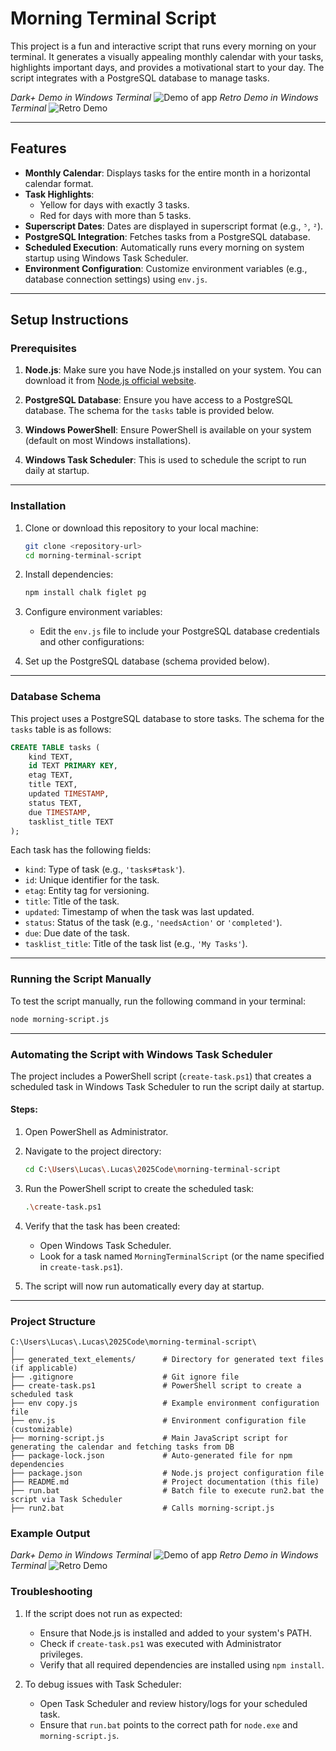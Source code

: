 # **Morning Terminal Script**

This project is a fun and interactive script that runs every morning on your terminal. It generates a visually appealing monthly calendar with your tasks, highlights important days, and provides a motivational start to your day. The script integrates with a PostgreSQL database to manage tasks.

*Dark+ Demo in Windows Terminal*
![Demo of app](morning-script-demo.gif)
*Retro Demo in Windows Terminal*
![Retro Demo](morning-script-demo-retro.gif)

---

## **Features**
- **Monthly Calendar**: Displays tasks for the entire month in a horizontal calendar format.
- **Task Highlights**:
  - Yellow for days with exactly 3 tasks.
  - Red for days with more than 5 tasks.
- **Superscript Dates**: Dates are displayed in superscript format (e.g., `⁵`, `²`).
- **PostgreSQL Integration**: Fetches tasks from a PostgreSQL database.
- **Scheduled Execution**: Automatically runs every morning on system startup using Windows Task Scheduler.
- **Environment Configuration**: Customize environment variables (e.g., database connection settings) using `env.js`.

---

## **Setup Instructions**

### **Prerequisites**
1. **Node.js**: Make sure you have Node.js installed on your system. You can download it from [Node.js official website](https://nodejs.org/).

2. **PostgreSQL Database**: Ensure you have access to a PostgreSQL database. The schema for the `tasks` table is provided below.

3. **Windows PowerShell**: Ensure PowerShell is available on your system (default on most Windows installations).

4. **Windows Task Scheduler**: This is used to schedule the script to run daily at startup.

---

### **Installation**
1. Clone or download this repository to your local machine:
   ```bash
   git clone <repository-url>
   cd morning-terminal-script
   ```

2. Install dependencies:
   ```bash
   npm install chalk figlet pg
   ```

3. Configure environment variables:
   - Edit the `env.js` file to include your PostgreSQL database credentials and other configurations:

4. Set up the PostgreSQL database (schema provided below).

---

### **Database Schema**
This project uses a PostgreSQL database to store tasks. The schema for the `tasks` table is as follows:

```sql
CREATE TABLE tasks (
    kind TEXT,
    id TEXT PRIMARY KEY,
    etag TEXT,
    title TEXT,
    updated TIMESTAMP,
    status TEXT,
    due TIMESTAMP,
    tasklist_title TEXT
);
```

Each task has the following fields:
- `kind`: Type of task (e.g., `'tasks#task'`).
- `id`: Unique identifier for the task.
- `etag`: Entity tag for versioning.
- `title`: Title of the task.
- `updated`: Timestamp of when the task was last updated.
- `status`: Status of the task (e.g., `'needsAction'` or `'completed'`).
- `due`: Due date of the task.
- `tasklist_title`: Title of the task list (e.g., `'My Tasks'`).

---

### **Running the Script Manually**
To test the script manually, run the following command in your terminal:
```bash
node morning-script.js
```

---

### **Automating the Script with Windows Task Scheduler**

The project includes a PowerShell script (`create-task.ps1`) that creates a scheduled task in Windows Task Scheduler to run the script daily at startup.

#### Steps:
1. Open PowerShell as Administrator.

2. Navigate to the project directory:
   ```bash
   cd C:\Users\Lucas\.Lucas\2025Code\morning-terminal-script
   ```

3. Run the PowerShell script to create the scheduled task:
   ```bash
   .\create-task.ps1
   ```

4. Verify that the task has been created:
   - Open Windows Task Scheduler.
   - Look for a task named `MorningTerminalScript` (or the name specified in `create-task.ps1`).

5. The script will now run automatically every day at startup.

---

### **Project Structure**
```
C:\Users\Lucas\.Lucas\2025Code\morning-terminal-script\
│
├── generated_text_elements/      # Directory for generated text files (if applicable)
├── .gitignore                    # Git ignore file
├── create-task.ps1               # PowerShell script to create a scheduled task
├── env copy.js                   # Example environment configuration file
├── env.js                        # Environment configuration file (customizable)
├── morning-script.js             # Main JavaScript script for generating the calendar and fetching tasks from DB
├── package-lock.json             # Auto-generated file for npm dependencies
├── package.json                  # Node.js project configuration file
├── README.md                     # Project documentation (this file)
├── run.bat                       # Batch file to execute run2.bat the script via Task Scheduler
├── run2.bat                      # Calls morning-script.js
```

### **Example Output**
*Dark+ Demo in Windows Terminal*
![Demo of app](morning-script-demo.gif)
*Retro Demo in Windows Terminal*
![Retro Demo](morning-script-demo-retro.gif)


### **Troubleshooting**
1. If the script does not run as expected:
   - Ensure that Node.js is installed and added to your system's PATH.
   - Check if `create-task.ps1` was executed with Administrator privileges.
   - Verify that all required dependencies are installed using `npm install`.

2. To debug issues with Task Scheduler:
   - Open Task Scheduler and review history/logs for your scheduled task.
   - Ensure that `run.bat` points to the correct path for `node.exe` and `morning-script.js`.
